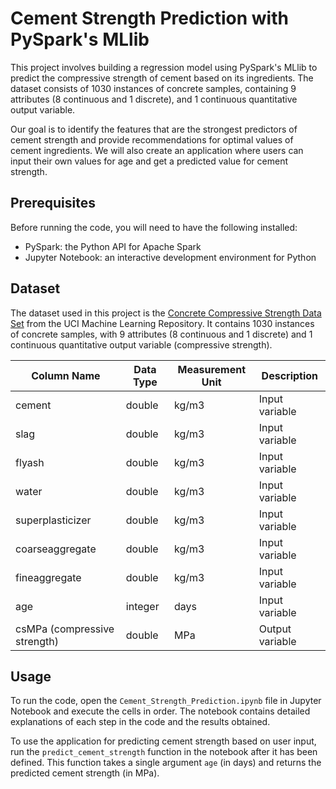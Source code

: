 # Cement Strength Prediction with PySpark's MLlib

This project involves building a regression model using PySpark's MLlib to predict the compressive strength of cement based on its ingredients. The dataset consists of 1030 instances of concrete samples, containing 9 attributes (8 continuous and 1 discrete), and 1 continuous quantitative output variable.

Our goal is to identify the features that are the strongest predictors of cement strength and provide recommendations for optimal values of cement ingredients. We will also create an application where users can input their own values for age and get a predicted value for cement strength.

## Prerequisites

Before running the code, you will need to have the following installed:

- PySpark: the Python API for Apache Spark
- Jupyter Notebook: an interactive development environment for Python


## Dataset

The dataset used in this project is the [Concrete Compressive Strength Data Set](https://archive.ics.uci.edu/ml/datasets/Concrete+Compressive+Strength) from the UCI Machine Learning Repository. It contains 1030 instances of concrete samples, with 9 attributes (8 continuous and 1 discrete) and 1 continuous quantitative output variable (compressive strength).

| Column Name       | Data Type | Measurement Unit | Description                                      |
|-------------------|----------|------------------|---------------------------------------------------|
| cement            | double   | kg/m3            | Input variable                                    |
| slag              | double   | kg/m3            | Input variable                                    |
| flyash            | double   | kg/m3            | Input variable                                    |
| water             | double   | kg/m3            | Input variable                                    |
| superplasticizer  | double   | kg/m3            | Input variable                                    |
| coarseaggregate   | double   | kg/m3            | Input variable                                    |
| fineaggregate     | double   | kg/m3            | Input variable                                    |
| age               | integer  | days             | Input variable                                    |
| csMPa (compressive strength)| double | MPa | Output variable                               | 


## Usage

To run the code, open the `Cement_Strength_Prediction.ipynb` file in Jupyter Notebook and execute the cells in order. The notebook contains detailed explanations of each step in the code and the results obtained.

To use the application for predicting cement strength based on user input, run the `predict_cement_strength` function in the notebook after it has been defined. This function takes a single argument `age` (in days) and returns the predicted cement strength (in MPa).
